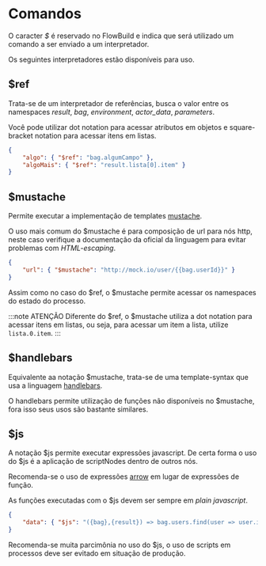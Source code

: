 # Comandos

O caracter *$* é reservado no FlowBuild e indica que será utilizado um comando a ser enviado a um interpretador.

Os seguintes interpretadores estão disponíveis para uso.

## $ref

Trata-se de um interpretador de referências, busca o valor entre os namespaces *result*, *bag*, *environment*, *actor_data*, *parameters*.

Você pode utilizar dot notation para acessar atributos em objetos e square-bracket notation para acessar itens em listas.

``` json
{
    "algo": { "$ref": "bag.algumCampo" },
    "algoMais": { "$ref": "result.lista[0].item" }
}
```

## $mustache

Permite executar a implementação de templates [mustache](https://mustache.github.io/).

O uso mais comum do $mustache é para composição de url para nós http, neste caso verifique a documentação da oficial da linguagem para evitar problemas com *HTML-escaping*.

``` json
{
    "url": { "$mustache": "http://mock.io/user/{{bag.userId}}" }
}
```

Assim como no caso do $ref, o $mustache permite acessar os namespaces do estado do processo.

:::note ATENÇÃO
Diferente do $ref, o $mustache utiliza a dot notation para acessar itens em listas, ou seja, para acessar um item a lista, utilize ```lista.0.item```.
:::

## $handlebars

Equivalente aa notação $mustache, trata-se de uma template-syntax que usa a linguagem [handlebars](https://handlebarsjs.com/). 

O handlebars permite utilização de funções não disponíveis no $mustache, fora isso seus usos são bastante similares.

## $js

A notação $js permite executar expressões javascript. De certa forma o uso do $js é a aplicação de scriptNodes dentro de outros nós. 

Recomenda-se o uso de expressões [arrow](https://developer.mozilla.org/pt-BR/docs/Web/JavaScript/Reference/Functions/Arrow_functions) em lugar de expressões de função.

As funções executadas com o $js devem ser sempre em *plain javascript*.

``` json title="Exemplo"
{
    "data": { "$js": "({bag},{result}) => bag.users.find(user => user.id === result.id)" }
}
```

Recomenda-se muita parcimônia no uso do $js, o uso de scripts em processos deve ser evitado em situação de produção.